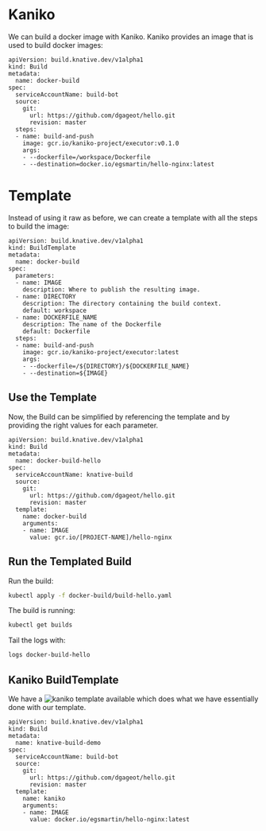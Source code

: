 # Kaniko
We can build a docker image with Kaniko. Kaniko provides an image that is used to build docker images:  

```
apiVersion: build.knative.dev/v1alpha1
kind: Build
metadata:
  name: docker-build
spec:
  serviceAccountName: build-bot
  source:
    git:
      url: https://github.com/dgageot/hello.git
      revision: master
  steps:
  - name: build-and-push
    image: gcr.io/kaniko-project/executor:v0.1.0
    args:
    - --dockerfile=/workspace/Dockerfile
    - --destination=docker.io/egsmartin/hello-nginx:latest
```  

# Template
Instead of using it raw as before, we can create a template with all the steps to build the image:  

```
apiVersion: build.knative.dev/v1alpha1
kind: BuildTemplate
metadata:
  name: docker-build
spec:
  parameters:
  - name: IMAGE
    description: Where to publish the resulting image.
  - name: DIRECTORY
    description: The directory containing the build context.
    default: workspace
  - name: DOCKERFILE_NAME
    description: The name of the Dockerfile
    default: Dockerfile
  steps:
  - name: build-and-push
    image: gcr.io/kaniko-project/executor:latest
    args:
    - --dockerfile=/${DIRECTORY}/${DOCKERFILE_NAME}
    - --destination=${IMAGE}
```

## Use the Template

Now, the Build can be simplified by referencing the template and by
providing the right values for each parameter.

```
apiVersion: build.knative.dev/v1alpha1
kind: Build
metadata:
  name: docker-build-hello
spec:
  serviceAccountName: knative-build
  source:
    git:
      url: https://github.com/dgageot/hello.git
      revision: master
  template:
    name: docker-build
    arguments:
    - name: IMAGE
      value: gcr.io/[PROJECT-NAME]/hello-nginx
```

## Run the Templated Build
Run the build:

```bash
kubectl apply -f docker-build/build-hello.yaml
```

The build is running:

```bash
kubectl get builds
```

Tail the logs with:

```bash
logs docker-build-hello
```

## Kaniko BuildTemplate
We have a ![kaniko template](https://raw.githubusercontent.com/knative/build-templates/master/kaniko/kaniko.yaml) available which does what we have essentially done with our template.  

```
apiVersion: build.knative.dev/v1alpha1
kind: Build
metadata:
  name: knative-build-demo
spec:
  serviceAccountName: build-bot
  source:
    git:
      url: https://github.com/dgageot/hello.git
      revision: master
  template:
    name: kaniko
    arguments:
    - name: IMAGE
      value: docker.io/egsmartin/hello-nginx:latest
```